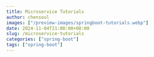 ```yaml
---
title: Microservice Tutorials
author: chensoul
images: ["/preview-images/springboot-tutorials.webp"]
date: 2024-11-04T21:00:00+08:00
slug: /microservice-tutorials
categories: ["spring-boot"]
tags: ["spring-boot"]
---
```

